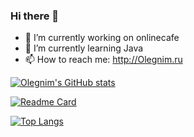 ### Hi there 👋

- 🔭 I’m currently working on onlinecafe
- 🌱 I’m currently learning Java
- 📫 How to reach me: http://Olegnim.ru

[![Olegnim's GitHub stats](https://github-readme-stats.vercel.app/api?username=Olegnim)](https://github.com/Olegnim)

[![Readme Card](https://github-readme-stats.vercel.app/api/pin/?username=Olegnim&repo=onlinecafe)](https://github.com/Olegnim)

[![Top Langs](https://github-readme-stats.vercel.app/api/top-langs/?username=Olegnim)](https://github.com/Olegnim)
